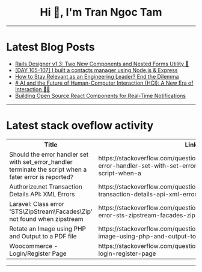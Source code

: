 <h1 align="center">Hi 👋, I'm Tran Ngoc Tam</h1>

---

# Latest Blog Posts 
<!-- BLOG-POST-LIST:START -->
- [Rails Designer v1.3: Two New Components and Nested Forms Utility 🤯](https://dev.to/railsdesigner/rails-designer-v13-two-new-components-and-nested-forms-utility-2d4f)
- [[DAY 105-107] I built a contacts manager using Node.js &amp; Express](https://dev.to/thomascansino/day-104-106-i-built-a-contacts-manager-using-nodejs-express-30m3)
- [How to Stay Relevant as an Engineering Leader? End the Dilemma](https://dev.to/grocto/how-to-stay-relevant-as-an-engineering-leader-end-the-dilemma-2185)
- [# AI and the Future of Human-Computer Interaction &lpar;HCI&rpar;: A New Era of Interaction 🧠🤖](https://dev.to/arjun28ach/-ai-and-the-future-of-human-computer-interaction-hci-a-new-era-of-interaction-154b)
- [Building Open Source React Components for Real-Time Notifications](https://dev.to/novu/building-open-source-react-components-for-real-time-notifications-1edb)
<!-- BLOG-POST-LIST:END -->

---

# Latest stack oveflow activity
<table>
  <tr><th>Title</th><th>Link</th></tr>
  <!-- STACKOVERFLOW:START --><tr><td>Should the error handler set with set_error_handler terminate the script when a fater error is reported?</td><td>https://stackoverflow.com/questions/78871837/should-the-error-handler-set-with-set-error-handler-terminate-the-script-when-a</td></tr><tr><td>Authorize.net Transaction Details API: XML Errors</td><td>https://stackoverflow.com/questions/78871790/authorize-net-transaction-details-api-xml-errors</td></tr><tr><td>Laravel: Class error &#39;STS\ZipStream\Facades\Zip&#39; not found when zipstream</td><td>https://stackoverflow.com/questions/78871762/laravel-class-error-sts-zipstream-facades-zip-not-found-when-zipstream</td></tr><tr><td>Rotate an Image using PHP and Output to a PDF file</td><td>https://stackoverflow.com/questions/78871724/rotate-an-image-using-php-and-output-to-a-pdf-file</td></tr><tr><td>Woocommerce - Login/Register Page</td><td>https://stackoverflow.com/questions/78871717/woocommerce-login-register-page</td></tr><!-- STACKOVERFLOW:END -->
</table>

---


